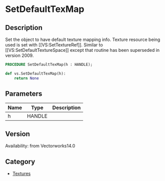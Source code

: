 # SetDefaultTexMap

## Description
Set the object to have default texture mapping info. Texture resource being used is set with [[VS:SetTextureRef]]. Similar to [[VS:SetDefaultTextureSpace]] except that routine has been superseded in version 2009.

```pascal
PROCEDURE SetDefaultTexMap(h : HANDLE);
```

```python
def vs.SetDefaultTexMap(h):
    return None
```

## Parameters
|Name|Type|Description|
|---|---|---|
|h|HANDLE|   |

## Version
Availability: from Vectorworks14.0

## Category
* [Textures](../Categories/Textures.md)
